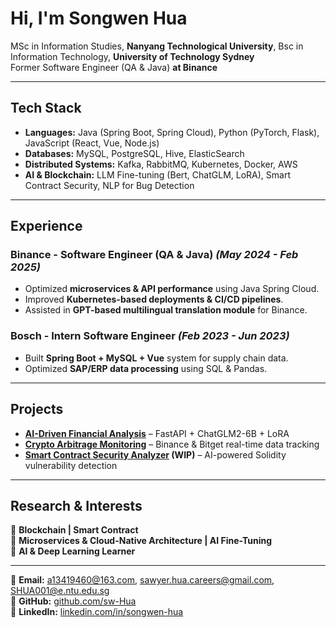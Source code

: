 <!--
**sw-Hua/sw-Hua** is a ✨ _special_ ✨ repository because its `README.md` (this file) appears on your GitHub profile.

Here are some ideas to get you started:

- 🔭 I’m currently working on ...
- 🌱 I’m currently learning ...
- 👯 I’m looking to collaborate on ...
- 🤔 I’m looking for help with ...
- 💬 Ask me about ...
- 📫 How to reach me: ...
- 😄 Pronouns: ...
- ⚡ Fun fact: ...
-->


# Hi, I'm Songwen Hua
 
MSc in Information Studies, **Nanyang Technological University**, Bsc in Information Technology, **University of Technology Sydney**  
Former Software Engineer (QA & Java) **at Binance**  

---

## Tech Stack  
- **Languages:** Java (Spring Boot, Spring Cloud), Python (PyTorch, Flask), JavaScript (React, Vue, Node.js)  
- **Databases:** MySQL, PostgreSQL, Hive, ElasticSearch  
- **Distributed Systems:** Kafka, RabbitMQ, Kubernetes, Docker, AWS  
- **AI & Blockchain:** LLM Fine-tuning (Bert, ChatGLM, LoRA), Smart Contract Security, NLP for Bug Detection  

---

## Experience  
### Binance - **Software Engineer (QA & Java)** *(May 2024 - Feb 2025)*  
- Optimized **microservices & API performance** using Java Spring Cloud.  
- Improved **Kubernetes-based deployments & CI/CD pipelines**.  
- Assisted in **GPT-based multilingual translation module** for Binance.  

### Bosch - **Intern Software Engineer** *(Feb 2023 - Jun 2023)*  
- Built **Spring Boot + MySQL + Vue** system for supply chain data.  
- Optimized **SAP/ERP data processing** using SQL & Pandas.  

---

## Projects  
- **[AI-Driven Financial Analysis](https://github.com/sw-Hua/AI-Finance-Analysis)** – FastAPI + ChatGLM2-6B + LoRA  
- **[Crypto Arbitrage Monitoring](https://github.com/sw-Hua/Crypto-Arbitrage-Monitoring)** – Binance & Bitget real-time data tracking  
- **[Smart Contract Security Analyzer](https://github.com/sw-Hua/Smart-Contract-Security-Analyzer) (WIP)** – AI-powered Solidity vulnerability detection  

---

## Research & Interests  
🔹 **Blockchain | Smart Contract**  
🔹 **Microservices & Cloud-Native Architecture | AI Fine-Tuning**  
🔹 **AI & Deep Learning Learner**  

---

📧 **Email:** [a13419460@163.com](mailto:a13419460@163.com), [sawyer.hua.careers@gmail.com](mailto:sawyer.hua.careers@gmail.com), [SHUA001@e.ntu.edu.sg ](mailto:SHUA001@e.ntu.edu.sg )  
📂 **GitHub:** [github.com/sw-Hua](https://github.com/sw-Hua)  
🔗 **LinkedIn:** [linkedin.com/in/songwen-hua](https://linkedin.com/in/songwen-hua)  


